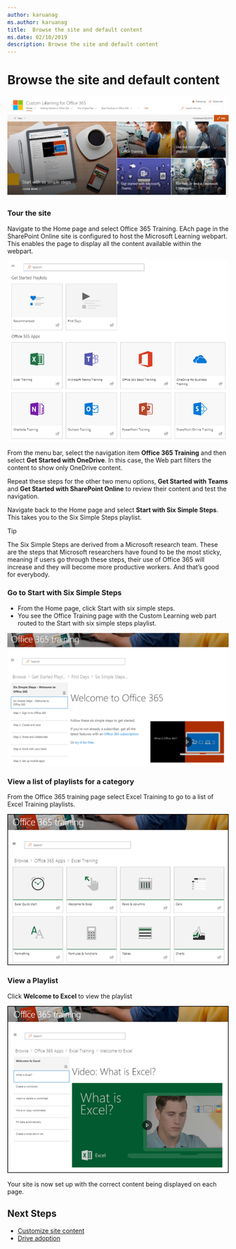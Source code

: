```yaml
---
author: karuanag
ms.author: karuanag
title:  Browse the site and default content
ms.date: 02/10/2019
description: Browse the site and default content
---
```



# Browse the site and default content

![Six Simple Steps](media/clo365homepage.png)

### Tour the site 

Navigate to the Home page and select Office 365 Training. EAch page in the SharePoint Online site is configured to host the Microsoft Learning webpart. This enables the page to  display all the content available within the webpart.

![webpart](media/webpart.PNG)

From the menu bar, select the navigation item **Office 365 Training** and then select **Get Started with OneDrive**. In this case, the Web part filters the content to show only OneDrive content.

Repeat these steps for the other two menu options, **Get Started with Teams** and **Get Started with SharePoint Online** to review their content and test the navigation.

Navigate back to the Home page and select **Start with Six Simple Steps**. This takes you to the Six Simple Steps playlist.

> [!TIP]
> The Six Simple Steps are derived from a Microsoft research team. These are the steps that Microsoft researchers have found to be the most sticky, meaning if users go through these steps, their use of Office 365 will increase and they will become more productive workers. And that’s good for everybody.

### Go to Start with Six Simple Steps
- From the Home page, click Start with six simple steps. 
- You see the Office Training page with the Custom Learning web part routed to the Start with six simple steps playlist.  

![Six Steps Playlist](media/clo365sixsteps.png)

### View a list of playlists for a category

From the Office 365 training page select Excel Training to go to a list of Excel Training playlists.

![content_excel.png](media/content_excel.png)

### View a Playlist

Click **Welcome to Excel** to view the playlist

![content_exwel.png](media/content_exwel.png)

Your site is now set up with the correct content being displayed on each page. 

## Next Steps
- [Customize site content](customization.md)
- [Drive adoption](driveadoption.md) 
